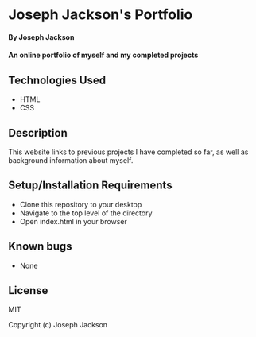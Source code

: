 # Joseph Jackson's Portfolio

#### By Joseph Jackson

#### An online portfolio of myself and my completed projects


## Technologies Used

* HTML
* CSS

## Description

This website links to previous projects I have completed so far, as well as background information about myself.

## Setup/Installation Requirements

* Clone this repository to your desktop
* Navigate to the top level of the directory
* Open index.html in your browser

## Known bugs

* None

## License

MIT

Copyright (c) Joseph Jackson